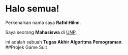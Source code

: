 # Halo semua! 

Perkenalkan nama saya **Rafid Hilmi**.<br>

Saya seorang **Mahasiswa** di [UNP](https://www.unp.ac.id/).<br>

ini adalah sebuah **Tugas Akhir Algoritma Pemograman**.<br>
##Projek Game Suit
